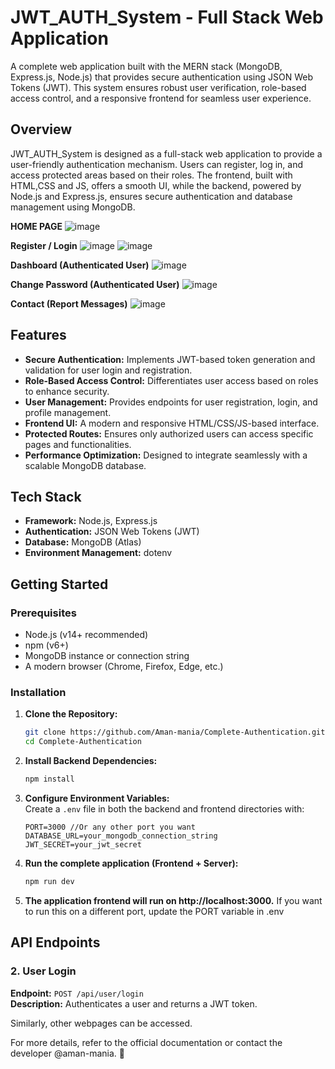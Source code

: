 # JWT_AUTH_System - Full Stack Web Application

A complete web application built with the MERN stack (MongoDB, Express.js, Node.js) that provides secure authentication using JSON Web Tokens (JWT). This system ensures robust user verification, role-based access control, and a responsive frontend for seamless user experience.

## Overview

JWT_AUTH_System is designed as a full-stack web application to provide a user-friendly authentication mechanism. Users can register, log in, and access protected areas based on their roles. The frontend, built with HTML,CSS and JS, offers a smooth UI, while the backend, powered by Node.js and Express.js, ensures secure authentication and database management using MongoDB.

**HOME PAGE**
![image](https://github.com/user-attachments/assets/2fe0d865-9379-4be5-b39a-26a96234c1eb)

**Register / Login**
![image](https://github.com/user-attachments/assets/e420e23c-f56d-40fd-b195-9ccc7095ea33)
![image](https://github.com/user-attachments/assets/001cb754-d82d-41b7-a1c6-7ac103fa6b89)

**Dashboard (Authenticated User)**
![image](https://github.com/user-attachments/assets/93c3a584-936e-4563-869f-b17c1899bd19)

**Change Password (Authenticated User)**
![image](https://github.com/user-attachments/assets/4fe7cc7b-a397-402e-8ace-5996d72c8b11)

**Contact (Report Messages)**
![image](https://github.com/user-attachments/assets/bf8d6592-33f3-4e00-8485-0b7523dd32ca)

## Features

- **Secure Authentication:** Implements JWT-based token generation and validation for user login and registration.
- **Role-Based Access Control:** Differentiates user access based on roles to enhance security.
- **User Management:** Provides endpoints for user registration, login, and profile management.
- **Frontend UI:** A modern and responsive HTML/CSS/JS-based interface.
- **Protected Routes:** Ensures only authorized users can access specific pages and functionalities.
- **Performance Optimization:** Designed to integrate seamlessly with a scalable MongoDB database.

## Tech Stack

- **Framework:** Node.js, Express.js
- **Authentication:** JSON Web Tokens (JWT)
- **Database:** MongoDB (Atlas)
- **Environment Management:** dotenv

## Getting Started

### Prerequisites

- Node.js (v14+ recommended)  
- npm (v6+)  
- MongoDB instance or connection string  
- A modern browser (Chrome, Firefox, Edge, etc.)

### Installation

1. **Clone the Repository:**  
   ```bash
   git clone https://github.com/Aman-mania/Complete-Authentication.git
   cd Complete-Authentication
   ```
2. **Install Backend Dependencies:**
   ```bash
   npm install
   ```
3. **Configure Environment Variables:**  
   Create a `.env` file in both the backend and frontend directories with:
   
   ```env
   PORT=3000 //Or any other port you want
   DATABASE_URL=your_mongodb_connection_string
   JWT_SECRET=your_jwt_secret
   ```

4. **Run the complete application (Frontend + Server):**

   ```bash
   npm run dev
   ```

5. **The application frontend will run on http://localhost:3000.**
    If you want to run this on a different port, update the PORT variable in .env

## API Endpoints

### 2. **User Login**
**Endpoint:** `POST /api/user/login`  
**Description:** Authenticates a user and returns a JWT token.

Similarly, other webpages can be accessed.


For more details, refer to the official documentation or contact the developer @aman-mania. 🚀
